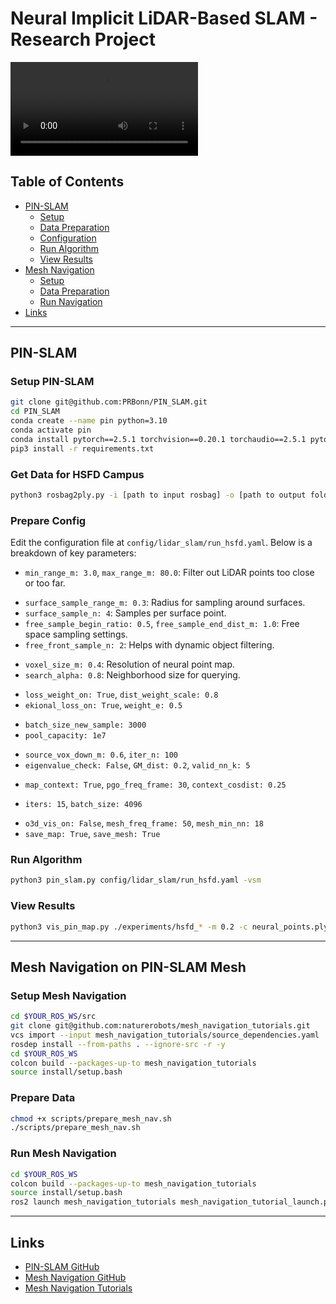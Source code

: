 # Neural Implicit LiDAR-Based SLAM - Research Project

<video controls>
  <source src="assets/slam.mp4" type="video/mp4">
</video>


## Table of Contents

- [PIN-SLAM](#pin-slam)
  - [Setup](#setup-pin-slam)
  - [Data Preparation](#get-data-for-hsfd-campus)
  - [Configuration](#prepare-config)
  - [Run Algorithm](#run-algorithm)
  - [View Results](#view-results)
- [Mesh Navigation](#mesh-navigation-on-pin-slam-mesh)
  - [Setup](#setup-mesh-navigation)
  - [Data Preparation](#prepare-data)
  - [Run Navigation](#run-mesh-navigation)
- [Links](#links)

---

## PIN-SLAM

### Setup PIN-SLAM

```bash
git clone git@github.com:PRBonn/PIN_SLAM.git
cd PIN_SLAM
conda create --name pin python=3.10
conda activate pin
conda install pytorch==2.5.1 torchvision==0.20.1 torchaudio==2.5.1 pytorch-cuda=11.8 -c pytorch -c nvidia
pip3 install -r requirements.txt
```

### Get Data for HSFD Campus

```bash
python3 rosbag2ply.py -i [path to input rosbag] -o [path to output folder] -t [topic name]
```

### Prepare Config

Edit the configuration file at `config/lidar_slam/run_hsfd.yaml`. Below is a breakdown of key parameters:

- `min_range_m: 3.0`, `max_range_m: 80.0`: Filter out LiDAR points too close or too far.

* `surface_sample_range_m: 0.3`: Radius for sampling around surfaces.
* `surface_sample_n: 4`: Samples per surface point.
* `free_sample_begin_ratio: 0.5`, `free_sample_end_dist_m: 1.0`: Free space sampling settings.
* `free_front_sample_n: 2`: Helps with dynamic object filtering.

- `voxel_size_m: 0.4`: Resolution of neural point map.
- `search_alpha: 0.8`: Neighborhood size for querying.

* `loss_weight_on: True`, `dist_weight_scale: 0.8`
* `ekional_loss_on: True`, `weight_e: 0.5`

- `batch_size_new_sample: 3000`
- `pool_capacity: 1e7`

* `source_vox_down_m: 0.6`, `iter_n: 100`
* `eigenvalue_check: False`, `GM_dist: 0.2`, `valid_nn_k: 5`

- `map_context: True`, `pgo_freq_frame: 30`, `context_cosdist: 0.25`

* `iters: 15`, `batch_size: 4096`

- `o3d_vis_on: False`, `mesh_freq_frame: 50`, `mesh_min_nn: 18`
- `save_map: True`, `save_mesh: True`

### Run Algorithm

```bash
python3 pin_slam.py config/lidar_slam/run_hsfd.yaml -vsm
```

### View Results

```bash
python3 vis_pin_map.py ./experiments/hsfd_* -m 0.2 -c neural_points.ply -o mesh_20cm.ply -n 8
```

---

## Mesh Navigation on PIN-SLAM Mesh

### Setup Mesh Navigation

```bash
cd $YOUR_ROS_WS/src
git clone git@github.com:naturerobots/mesh_navigation_tutorials.git
vcs import --input mesh_navigation_tutorials/source_dependencies.yaml
rosdep install --from-paths . --ignore-src -r -y
cd $YOUR_ROS_WS
colcon build --packages-up-to mesh_navigation_tutorials
source install/setup.bash
```

### Prepare Data

```bash
chmod +x scripts/prepare_mesh_nav.sh
./scripts/prepare_mesh_nav.sh
```

### Run Mesh Navigation

```bash
cd $YOUR_ROS_WS
colcon build --packages-up-to mesh_navigation_tutorials
source install/setup.bash
ros2 launch mesh_navigation_tutorials mesh_navigation_tutorial_launch.py world_name:=hsfd
```

---

## Links

- [PIN-SLAM GitHub](https://github.com/PRBonn/PIN_SLAM)
- [Mesh Navigation GitHub](https://github.com/naturerobots/mesh_navigation)
- [Mesh Navigation Tutorials](https://github.com/naturerobots/mesh_navigation_tutorials)

